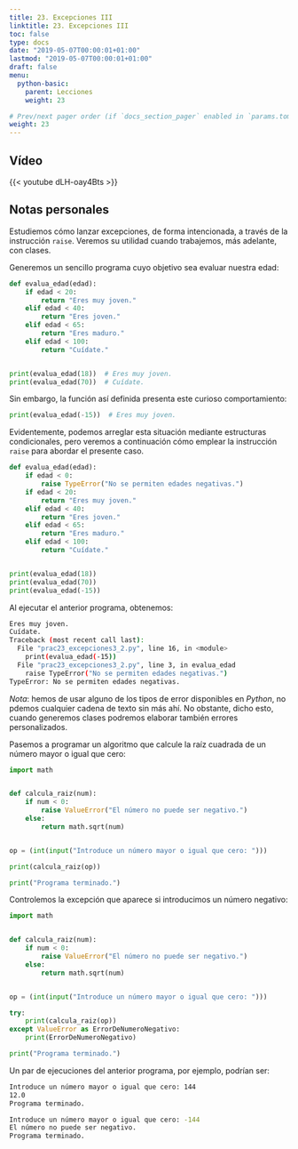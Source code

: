 ```yaml
---
title: 23. Excepciones III
linktitle: 23. Excepciones III
toc: false
type: docs
date: "2019-05-07T00:00:01+01:00"
lastmod: "2019-05-07T00:00:01+01:00"
draft: false
menu:
  python-basic:
    parent: Lecciones
    weight: 23

# Prev/next pager order (if `docs_section_pager` enabled in `params.toml`)
weight: 23
---
```


## Vídeo

{{< youtube dLH-oay4Bts >}}

## Notas personales

Estudiemos cómo lanzar excepciones, de forma intencionada, a través de la instrucción `raise`. Veremos su utilidad cuando trabajemos, más adelante, con clases.

Generemos un sencillo programa cuyo objetivo sea evaluar nuestra edad:

```python
def evalua_edad(edad):
    if edad < 20:
        return "Eres muy joven."
    elif edad < 40:
        return "Eres joven."
    elif edad < 65:
        return "Eres maduro."
    elif edad < 100:
        return "Cuídate."


print(evalua_edad(18))  # Eres muy joven.
print(evalua_edad(70))  # Cuídate.
```

Sin embargo, la función así definida presenta este curioso comportamiento:

```python
print(evalua_edad(-15))  # Eres muy joven.
```

Evidentemente, podemos arreglar esta situación mediante estructuras condicionales, pero veremos a continuación cómo emplear la instrucción `raise` para abordar el presente caso.

```python
def evalua_edad(edad):
    if edad < 0:
        raise TypeError("No se permiten edades negativas.")
    if edad < 20:
        return "Eres muy joven."
    elif edad < 40:
        return "Eres joven."
    elif edad < 65:
        return "Eres maduro."
    elif edad < 100:
        return "Cuídate."


print(evalua_edad(18))
print(evalua_edad(70))
print(evalua_edad(-15))
```

Al ejecutar el anterior programa, obtenemos:

```bash
Eres muy joven.
Cuídate.
Traceback (most recent call last):
  File "prac23_excepciones3_2.py", line 16, in <module>
    print(evalua_edad(-15))
  File "prac23_excepciones3_2.py", line 3, in evalua_edad
    raise TypeError("No se permiten edades negativas.")
TypeError: No se permiten edades negativas.
```

*Nota*: hemos de usar alguno de los tipos de error disponibles en *Python*, no pdemos cualquier cadena de texto sin más ahí. No obstante, dicho esto, cuando generemos clases podremos elaborar también errores personalizados.

Pasemos a programar un algoritmo que calcule la raíz cuadrada de un número mayor o igual que cero:

```python
import math


def calcula_raiz(num):
    if num < 0:
        raise ValueError("El número no puede ser negativo.")
    else:
        return math.sqrt(num)


op = (int(input("Introduce un número mayor o igual que cero: ")))

print(calcula_raiz(op))

print("Programa terminado.")
```

Controlemos la excepción que aparece si introducimos un número negativo:

```python
import math


def calcula_raiz(num):
    if num < 0:
        raise ValueError("El número no puede ser negativo.")
    else:
        return math.sqrt(num)


op = (int(input("Introduce un número mayor o igual que cero: ")))

try:
    print(calcula_raiz(op))
except ValueError as ErrorDeNumeroNegativo:
    print(ErrorDeNumeroNegativo)

print("Programa terminado.")
```

Un par de ejecuciones del anterior programa, por ejemplo, podrían ser:

```bash
Introduce un número mayor o igual que cero: 144
12.0
Programa terminado.
```

```bash
Introduce un número mayor o igual que cero: -144
El número no puede ser negativo.
Programa terminado.
```
